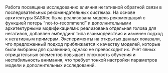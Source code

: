 Работа посвящена исследованию влияния негативной обратной связи в последовательных рекомендательных системах. На основе архитектуры SASRec была реализована модель рекомендаций с функцией потерь “not-to-recommend” и дополнительными архитектурными модификациями: реализована отдельная голова для негативов, добавлен эмбеддинг типа взаимодействия и изменен подход к негативным примерам. Эксперименты на открытых данных показали, что предложенный подход приближается к качеству моделей, которые были выбраны для сравнения, однако не превосходит их. Учёт явных отрицательных элементов повышает сложность обучения и нестабильность внимания, что требует тонкой настройки параметров модели и дополнительных исследований. 
